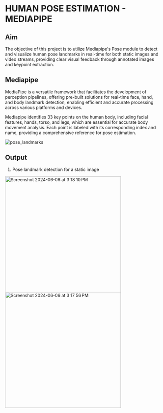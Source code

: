 # HUMAN POSE ESTIMATION - MEDIAPIPE

## Aim
The objective of this project is to utilize Mediapipe's Pose module to detect and visualize human pose landmarks in real-time for both static images and video streams, providing clear visual feedback through annotated images and keypoint extraction.

## Mediapipe
MediaPipe is a versatile framework that facilitates the development of perception pipelines, offering pre-built solutions for real-time face, hand, and body landmark detection, enabling efficient and accurate processing across various platforms and devices.

Mediapipe identifies 33 key points on the human body, including facial features, hands, torso, and legs, which are essential for accurate body movement analysis. Each point is labeled with its corresponding index and name, providing a comprehensive reference for pose estimation.

![pose_landmarks](https://github.com/himanchal-103/Deep-Learning-Projects/assets/133697230/283f2fd9-1eba-4689-aac4-861144ed37d7)


## Output

1. Pose landmark detection for a static image

<img width="377" alt="Screenshot 2024-06-06 at 3 18 10 PM" src="https://github.com/himanchal-103/Deep-Learning-Projects/assets/133697230/1e534d99-078d-493c-b5d2-c0f03f5ad794"><img width="377" alt="Screenshot 2024-06-06 at 3 17 56 PM" src="https://github.com/himanchal-103/Deep-Learning-Projects/assets/133697230/e2594ad9-9272-404b-9ae3-042e8dfa8379">
